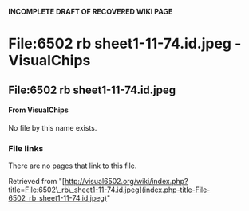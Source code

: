 **INCOMPLETE DRAFT OF RECOVERED WIKI PAGE**

# File:6502 rb sheet1-11-74.id.jpeg - VisualChips

## File:6502 rb sheet1-11-74.id.jpeg

#### From VisualChips

No file by this name exists.

### File links

There are no pages that link to this file.

Retrieved from "[http://visual6502.org/wiki/index.php?title=File:6502\_rb\_sheet1-11-74.id.jpeg](index.php-title-File-6502_rb_sheet1-11-74.id.jpeg)"

